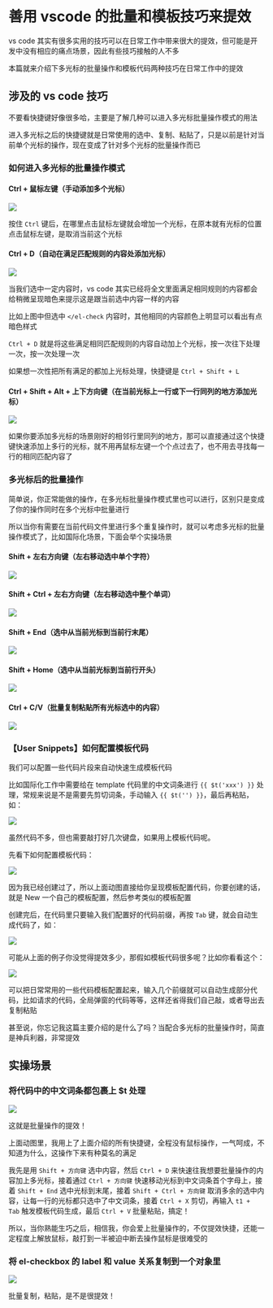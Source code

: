 # 善用 vscode 的批量和模板技巧来提效

vs code 其实有很多实用的技巧可以在日常工作中带来很大的提效，但可能是开发中没有相应的痛点场景，因此有些技巧接触的人不多

本篇就来介绍下多光标的批量操作和模板代码两种技巧在日常工作中的提效

## 涉及的 vs code 技巧

不要看快捷键好像很多哈，主要是了解几种可以进入多光标批量操作模式的用法

进入多光标之后的快捷键就是日常使用的选中、复制、粘贴了，只是以前是针对当前单个光标的操作，现在变成了针对多个光标的批量操作而已

### 如何进入多光标的批量操作模式

#### Ctrl + 鼠标左键（手动添加多个光标）

![](./images/batch1.gif)

按住 `Ctrl` 键后，在哪里点击鼠标左键就会增加一个光标，在原本就有光标的位置点击鼠标左键，是取消当前这个光标

#### Ctrl + D（自动在满足匹配规则的内容处添加光标）

![](./images/batch2.gif)

当我们选中一定内容时，vs code 其实已经将全文里面满足相同规则的内容都会给稍微呈现暗色来提示这是跟当前选中内容一样的内容

比如上图中但选中 `</el-check` 内容时，其他相同的内容颜色上明显可以看出有点暗色样式

`Ctrl + D` 就是将这些满足相同匹配规则的内容自动加上个光标，按一次往下处理一次，按一次处理一次

如果想一次性把所有满足的都加上光标处理，快捷键是 `Ctrl + Shift + L`

#### Ctrl + Shift + Alt + 上下方向键（在当前光标上一行或下一行同列的地方添加光标）

![](./images/batch3.gif)

如果你要添加多光标的场景刚好的相邻行里同列的地方，那可以直接通过这个快捷键快速添加上多行的光标，就不用再鼠标左键一个个点过去了，也不用去寻找每一行的相同匹配内容了

### 多光标后的批量操作

简单说，你正常能做的操作，在多光标批量操作模式里也可以进行，区别只是变成了你的操作同时在多个光标中批量进行

所以当你有需要在当前代码文件里进行多个重复操作时，就可以考虑多光标的批量操作模式了，比如国际化场景，下面会举个实操场景

#### Shift + 左右方向键（左右移动选中单个字符）

![](./images/batch4.gif)

#### Shift + Ctrl + 左右方向键（左右移动选中整个单词）

![](./images/batch5.gif)

#### Shift + End（选中从当前光标到当前行末尾）

![](./images/batch6.gif)

#### Shift + Home（选中从当前光标到当前行开头）

![](./images/batch7.gif)

#### Ctrl + C/V（批量复制粘贴所有光标选中的内容）

![](./images/batch8.gif)

### 【User Snippets】如何配置模板代码

我们可以配置一些代码片段来自动快速生成模板代码

比如国际化工作中需要给在 template 代码里的中文词条进行 `{{ $t('xxx') }}` 处理，常规来说是不是需要先剪切词条，手动输入 `{{ $t('') }}`，最后再粘贴，如：

![](./images/snippets1.gif)

虽然代码不多，但也需要敲打好几次键盘，如果用上模板代码呢。

先看下如何配置模板代码：

![](./images/snippets2.gif)

因为我已经创建过了，所以上面动图直接给你呈现模板配置代码，你要创建的话，就是 New 一个自己的模板配置，然后参考类似的模板配置

创建完后，在代码里只要输入我们配置好的代码前缀，再按 `Tab` 键，就会自动生成代码了，如：

![](./images/snippets3.gif)

可能从上面的例子你没觉得提效多少，那假如模板代码很多呢？比如你看看这个：

![](./images/snippets4.gif)

可以把日常常用的一些代码模板配置起来，输入几个前缀就可以自动生成部分代码，比如请求的代码，全局弹窗的代码等等，这样还省得我们自己敲，或者导出去复制粘贴

甚至说，你忘记我这篇主要介绍的是什么了吗？当配合多光标的批量操作时，简直是神兵利器，非常提效

## 实操场景

### 将代码中的中文词条都包裹上 $t 处理

![](./images/example1.gif)

这就是批量操作的提效！

上面动图里，我用上了上面介绍的所有快捷键，全程没有鼠标操作，一气呵成，不知道为什么，这操作下来有种莫名的满足

我先是用 `Shift + 方向键` 选中内容，然后 `Ctrl + D` 来快速往我想要批量操作的内容加上多光标，接着通过 `Ctrl + 方向键` 快速移动光标到中文词条首个字母上，接着 `Shift + End` 选中光标到末尾，接着 `Shift + Ctrl + 方向键` 取消多余的选中内容，让每一行的光标都只选中了中文词条，接着 `Ctrl + X` 剪切，再输入 `t1 + Tab` 触发模板代码生成，最后 `Ctrl + V` 批量粘贴，搞定！

所以，当你熟能生巧之后，相信我，你会爱上批量操作的，不仅提效快捷，还能一定程度上解放鼠标，敲打到一半被迫中断去操作鼠标是很难受的

### 将 el-checkbox 的 label 和 value 关系复制到一个对象里

![](./images/example2.gif)

批量复制，粘贴，是不是很提效！
